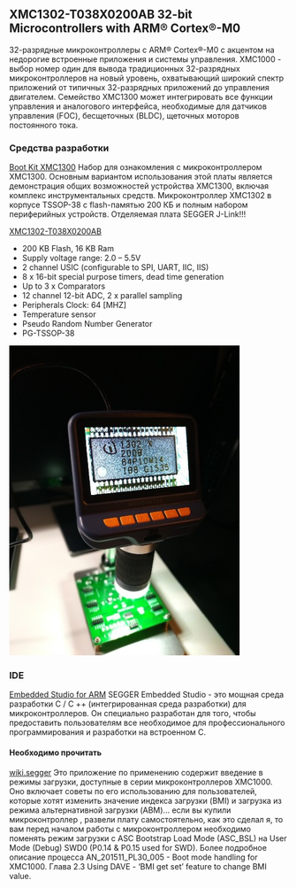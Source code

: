 ## XMC1302-T038X0200AB 32-bit Microcontrollers with ARM® Cortex®-M0 ##

32-разрядные микроконтроллеры с ARM® Cortex®-M0 с акцентом на недорогие встроенные приложения и системы управления. XMC1000 - выбор номер один для вывода традиционных 32-разрядных микроконтроллеров на новый уровень, охватывающий широкий спектр приложений от типичных 32-разрядных приложений до управления двигателем. Семейство XMC1300 может интегрировать все функции управления и аналогового интерфейса, необходимые для датчиков управления (FOC), бесщеточных (BLDC), щеточных моторов постоянного тока.

### Средства разработки 
[Boot Kit XMC1300](https://www.infineon.com/cms/en/product/evaluation-boards/kit_xmc13_boot_001/)
Набор для ознакомления с микроконтроллером XMC1300. Основным вариантом использования этой платы является демонстрация общих возможностей устройства XMC1300, включая комплекс инструментальных средств. Микроконтроллер XMC1302 в корпусе TSSOP-38 с flash-памятью 200 КБ и полным набором периферийных устройств. Отделяемая плата SEGGER J-Link!!!

[XMC1302-T038X0200AB](https://www.infineon.com/cms/en/product/microcontroller/32-bit-industrial-microcontroller-based-on-arm-cortex-m/32-bit-xmc1000-industrial-microcontroller-arm-cortex-m0/xmc1302-t038x0200-ab/)

+ 200 KB Flash, 16 KB Ram
+ Supply voltage range: 2.0 – 5.5V
+ 2 channel USIC (configurable to SPI, UART, IIC, IIS)
+ 8 x 16-bit special purpose timers, dead time generation
+ Up to 3 x Comparators
+ 12 channel 12-bit ADC, 2 x parallel sampling
+ Peripherals Clock: 64 [MHZ]
+ Temperature sensor
+ Pseudo Random Number Generator
+ PG-TSSOP-38

![alt-текст](https://github.com/PivnevNikolay/XMC1302/blob/master/FOTO/001.jpg "XMC1302")

### IDE
[Embedded Studio for ARM](https://www.segger.com/products/development-tools/embedded-studio/)
SEGGER Embedded Studio - это мощная среда разработки C / C ++ (интегрированная среда разработки) для микроконтроллеров. Он специально разработан для того, чтобы предоставить пользователям все необходимое для профессионального программирования и разработки на встроенном С.


#### Необходимо прочитать
[wiki.segger](https://wiki.segger.com/XMC1000)
Это приложение по применению содержит введение в режимы загрузки, доступные в серии микроконтроллеров XMC1000. Оно  включает советы по его использованию для пользователей, которые хотят изменить значение индекса загрузки (BMI) и загрузка из режима альтернативной загрузки (ABM)... если вы купили микроконтроллер , развели плату самостоятельно, как это сделал я, то вам перед началом работы с микроконтроллером необходимо поменять режим загрузки с ASC Bootstrap Load Mode (ASC_BSL) на User Mode (Debug) SWD0 (P0.14 & P0.15 used for SWD). Более подробное описание процесса AN_201511_PL30_005 - Boot mode handling for XMC1000.
Глава 2.3 Using DAVE - ‘BMI get set’ feature to change BMI value.
